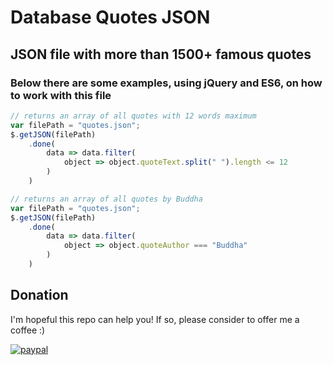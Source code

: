 # Database Quotes JSON

## JSON file with more than 1500+ famous quotes

### Below there are some examples, using jQuery and ES6, on how to work with this file

```javascript
// returns an array of all quotes with 12 words maximum
var filePath = "quotes.json";
$.getJSON(filePath)
	.done(
		data => data.filter(
			object => object.quoteText.split(" ").length <= 12
		)
	)

// returns an array of all quotes by Buddha
var filePath = "quotes.json";
$.getJSON(filePath)
	.done(
		data => data.filter(
			object => object.quoteAuthor === "Buddha"
		)
	)
```

## Donation
I'm hopeful this repo can help you! If so, please consider to offer me a coffee :)

[![paypal](https://www.paypalobjects.com/en_US/i/btn/btn_donateCC_LG.gif)](https://www.paypal.com/cgi-bin/webscr?cmd=_s-xclick&hosted_button_id=L8CWHQLA5A9K8)
